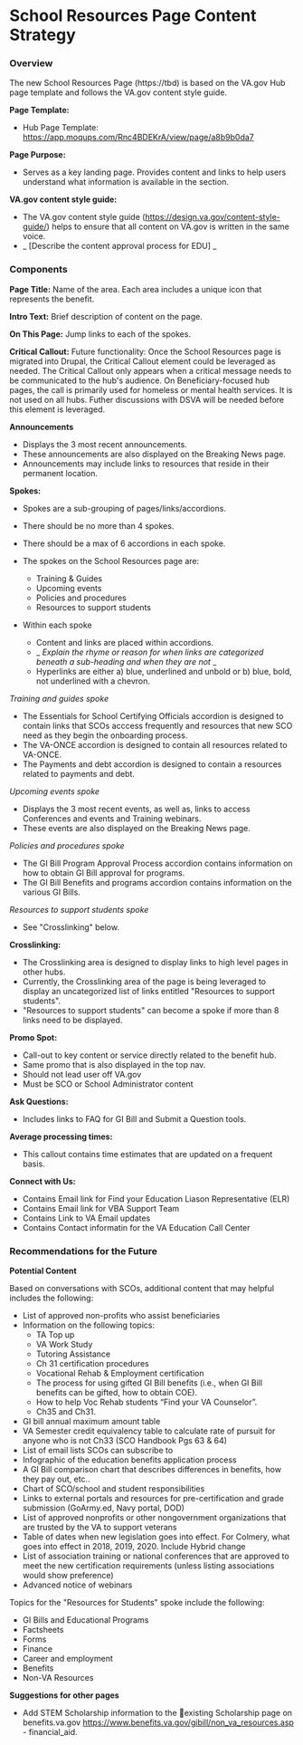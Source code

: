 # School Resources Page Content Strategy


### Overview

The new School Resources Page (https://tbd) is based on the VA.gov Hub page template and follows the VA.gov content style guide.

**Page Template:**
- Hub Page Template: https://app.moqups.com/Rnc4BDEKrA/view/page/a8b9b0da7

**Page Purpose:**
- Serves as a key landing page. Provides content and links to help users understand what information is available in the section.  

**VA.gov content style guide:**
- The VA.gov content style guide (https://design.va.gov/content-style-guide/) helps to ensure that all content on VA.gov is written in the same voice.  
- _ [Describe the content approval process for EDU] _ 

### Components

**Page Title:**
Name of the area. Each area includes a unique icon that represents the benefit.  

**Intro Text:**
Brief description of content on the page.

**On This Page:**
Jump links to each of the spokes. 

**Critical Callout:**
Future functionality: Once the School Resources page is migrated into Drupal, the Critical Callout element could be leveraged as needed.  The Critical Callout only appears when a critical message needs to be communicated to the hub's audience.  On Beneficiary-focused hub pages, the call is primarily used for homeless or mental health services. It is not used on all hubs. Futher discussions with DSVA will be needed before this element is leveraged.

**Announcements**
- Displays the 3 most recent announcements.  
- These announcements are also displayed on the Breaking News page. 
- Announcements may include links to resources that reside in their permanent location.

**Spokes:**
- Spokes are a sub-grouping of pages/links/accordions.   
- There should be no more than 4 spokes.
- There should be a max of 6 accordions in each spoke.  
- The spokes on the School Resources page are: 
  - Training & Guides
  - Upcoming events
  - Policies and procedures
  - Resources to support students

- Within each spoke 
  - Content and links are placed within accordions.
  - _ _Explain the rhyme or reason for when links are categorized beneath a sub-heading and when they are not_ _
  - Hyperlinks are either a) blue, underlined and unbold or b) blue, bold, not underlined with a chevron. 

*Training and guides spoke*
- The Essentials for School Certifying Officials accordion is designed to contain links that SCOs acccess frequently and resources that new SCO need as they begin the onboarding process.
- The VA-ONCE accordion is designed to contain all resources related to VA-ONCE.
- The Payments and debt accordion is designed to contain a resources related to payments and debt.

*Upcoming events spoke*
- Displays the 3 most recent events, as well as, links to access Conferences and events and Training webinars.  
- These events are also displayed on the Breaking News page. 

*Policies and procedures spoke*
- The GI Bill Program Approval Process accordion contains information on how to obtain GI Bill approval for programs.
- The GI Bill Benefits and programs accordion contains information on the various GI Bills.

*Resources to support students spoke*
- See "Crosslinking" below.

**Crosslinking:**
- The Crosslinking area is designed to display links to high level pages in other hubs.
- Currently, the Crosslinking area of the page is being leveraged to display an uncategorized list of links entitled "Resources to support students".
- "Resources to support students" can become a spoke if more than 8 links need to be displayed.

**Promo Spot:**  
- Call-out to key content or service directly related to the benefit hub.  
- Same promo that is also displayed in the top nav.
- Should not lead user off VA.gov
- Must be SCO or School Administrator content

**Ask Questions:**
- Includes links to FAQ for GI Bill and Submit a Question tools.

**Average processing times:**
- This callout contains time estimates that are updated on a frequent basis.  

**Connect with Us:**
- Contains Email link for Find your Education Liason Representative (ELR)
- Contains Email link for VBA Support Team
- Contains Link to VA Email updates
- Contains Contact informatin for the VA Education Call Center

### Recommendations for the Future

**Potential Content**

Based on conversations with SCOs, additional content that may helpful includes the following:
- List of approved non-profits who assist beneficiaries
- Information on the following topics:
  - TA Top up
  - VA Work Study
  - Tutoring Assistance 
  - Ch 31 certification procedures
  - Vocational Rehab & Employment certification 
  - The process for using gifted GI Bill benefits (i.e., when GI Bill benefits can be gifted, how to obtain COE).
  - How to help Voc Rehab students “Find your VA Counselor”.
  - Ch35 and Ch31. 
- GI bill annual maximum amount table
- VA Semester credit equivalency table to calculate rate of pursuit for anyone who is not Ch33 (SCO Handbook Pgs 63 & 64)
- List of email lists SCOs can subscribe to 
- Infographic of the education benefits application process
- A GI Bill comparison chart that describes differences in benefits,  how they pay out, etc.. 
- Chart of SCO/school and student responsibilities
- Links to external portals and resources for pre-certification and grade submission (GoArmy.ed, Navy portal, DOD)
- List of approved nonprofits or other nongovernment organizations that are trusted by the VA to support veterans
- Table of dates when new legislation goes into effect. For Colmery, what goes into effect in 2018, 2019, 2020. Include Hybrid change
- List of association training or national conferences that are approved to meet the new certification requirements (unless listing associations would show preference)
- Advanced notice of webinars

Topics for the "Resources for Students" spoke include the following:
- GI Bills and Educational Programs
- Factsheets
- Forms 
- Finance
- Career and employment
- Benefits
- Non-VA Resources


**Suggestions for other pages**
- Add STEM Scholarship information to the existing Scholarship page on benefits.va.gov https://www.benefits.va.gov/gibill/non_va_resources.asp - financial_aid.


